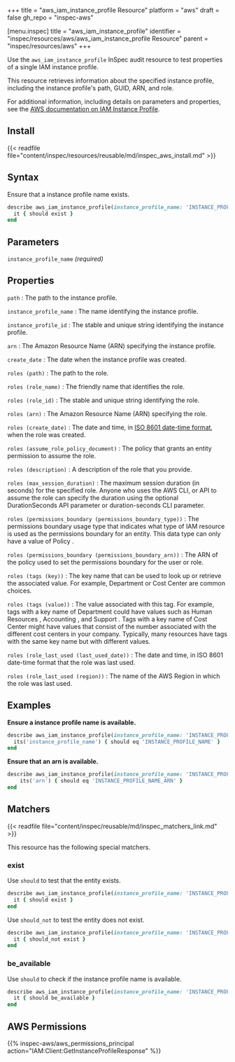 +++
title = "aws_iam_instance_profile Resource"
platform = "aws"
draft = false
gh_repo = "inspec-aws"

[menu.inspec]
title = "aws_iam_instance_profile"
identifier = "inspec/resources/aws/aws_iam_instance_profile Resource"
parent = "inspec/resources/aws"
+++

Use the `aws_iam_instance_profile` InSpec audit resource to test properties of a single IAM instance profile.

This resource retrieves information about the specified instance profile, including the instance profile's path, GUID, ARN, and role.

For additional information, including details on parameters and properties, see the [AWS documentation on IAM Instance Profile](https://docs.aws.amazon.com/AWSCloudFormation/latest/UserGuide/aws-resource-iam-instanceprofile.html).

## Install

{{< readfile file="content/inspec/resources/reusable/md/inspec_aws_install.md" >}}

## Syntax

Ensure that a instance profile name exists.

```ruby
describe aws_iam_instance_profile(instance_profile_name: 'INSTANCE_PROFILE_NAME') do
  it { should exist }
end
```

## Parameters

`instance_profile_name` _(required)_

## Properties

`path`
: The path to the instance profile.

`instance_profile_name`
: The name identifying the instance profile.

`instance_profile_id`
: The stable and unique string identifying the instance profile.

`arn`
: The Amazon Resource Name (ARN) specifying the instance profile.

`create_date`
: The date when the instance profile was created.

`roles (path)`
: The path to the role.

`roles (role_name)`
: The friendly name that identifies the role.

`roles (role_id)`
: The stable and unique string identifying the role.

`roles (arn)`
: The Amazon Resource Name (ARN) specifying the role.

`roles (create_date)`
: The date and time, in [ISO 8601 date-time format](https://www.iso.org/iso-8601-date-and-time-format.html), when the role was created.

`roles (assume_role_policy_document)`
: The policy that grants an entity permission to assume the role.

`roles (description)`
: A description of the role that you provide.

`roles (max_session_duration)`
: The maximum session duration (in seconds) for the specified role. Anyone who uses the AWS CLI, or API to assume the role can specify the duration using the optional DurationSeconds API parameter or duration-seconds CLI parameter.

`roles (permissions_boundary (permissions_boundary_type))`
: The permissions boundary usage type that indicates what type of IAM resource is used as the permissions boundary for an entity. This data type can only have a value of Policy .

`roles (permissions_boundary (permissions_boundary_arn))`
: The ARN of the policy used to set the permissions boundary for the user or role.

`roles (tags (key))`
: The key name that can be used to look up or retrieve the associated value. For example, Department or Cost Center are common choices.

`roles (tags (value))`
: The value associated with this tag. For example, tags with a key name of Department could have values such as Human Resources , Accounting , and Support . Tags with a key name of Cost Center might have values that consist of the number associated with the different cost centers in your company. Typically, many resources have tags with the same key name but with different values.

`roles (role_last_used (last_used_date))`
: The date and time, in ISO 8601 date-time format that the role was last used.

`roles (role_last_used (region))`
: The name of the AWS Region in which the role was last used.

## Examples

**Ensure a instance profile name is available.**

```ruby
describe aws_iam_instance_profile(instance_profile_name: 'INSTANCE_PROFILE_NAME') do
  its('instance_profile_name') { should eq 'INSTANCE_PROFILE_NAME' }
end
```

**Ensure that an arn is available.**

```ruby
describe aws_iam_instance_profile(instance_profile_name: 'INSTANCE_PROFILE_NAME') do
    its('arn') { should eq 'INSTANCE_PROFILE_NAME_ARN' }
end
```

## Matchers

{{< readfile file="content/inspec/reusable/md/inspec_matchers_link.md" >}}

This resource has the following special matchers.

### exist

Use `should` to test that the entity exists.

```ruby
describe aws_iam_instance_profile(instance_profile_name: 'INSTANCE_PROFILE_NAME') do
  it { should exist }
end
```

Use `should_not` to test the entity does not exist.

```ruby
describe aws_iam_instance_profile(instance_profile_name: 'INSTANCE_PROFILE_NAME') do
  it { should_not exist }
end
```

### be_available

Use `should` to check if the instance profile name is available.

```ruby
describe aws_iam_instance_profile(instance_profile_name: 'INSTANCE_PROFILE_NAME') do
  it { should be_available }
end
```

## AWS Permissions

{{% inspec-aws/aws_permissions_principal action="IAM:Client:GetInstanceProfileResponse" %}}
